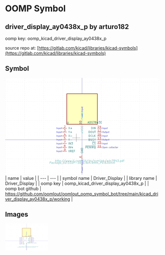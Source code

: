 # OOMP Symbol  
## driver_display_ay0438x_p  by arturo182  
  
oomp key: oomp_kicad_driver_display_ay0438x_p  
  
source repo at: [https://gitlab.com/kicad/libraries/kicad-symbols](https://gitlab.com/kicad/libraries/kicad-symbols)  
## Symbol  
  
[![working.png](working_600.png)](working.png)  
| name | value | 
| --- | --- | 
| symbol name | Driver_Display | 
| library name | Driver_Display | 
| oomp key | oomp_kicad_driver_display_ay0438x_p | 
| oomp bot github | https://github.com/oomlout/oomlout_oomp_symbol_bot/tree/main/kicad_driver_display_ay0438x_p/working | 
## Images  
  
[![working.png](working_140.png)](working.png)  
